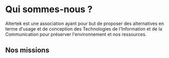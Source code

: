 # Qui sommes-nous ?
Altertek est une association ayant pour but de proposer des alternatives en terme d'usage et de conception des Technologies de l'Information et de la Communication pour préserver l'environnement et nos ressources.

## Nos missions
